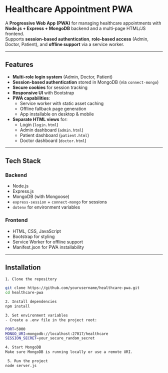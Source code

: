 # Healthcare Appointment PWA

A **Progressive Web App (PWA)** for managing healthcare appointments with **Node.js + Express + MongoDB** backend and a multi-page HTML/JS frontend.  
Supports **session-based authentication**, **role-based access** (Admin, Doctor, Patient), and **offline support** via a service worker.

---

## Features
- **Multi-role login system** (Admin, Doctor, Patient)
- **Session-based authentication** stored in MongoDB (via `connect-mongo`)
- **Secure cookies** for session tracking
- **Responsive UI** with Bootstrap
- **PWA capabilities**:
  - Service worker with static asset caching
  - Offline fallback page generation
  - App installable on desktop & mobile
- **Separate HTML views** for:
  - Login (`login.html`)
  - Admin dashboard (`admin.html`)
  - Patient dashboard (`patient.html`)
  - Doctor dashboard (`doctor.html`)

---

## Tech Stack
### **Backend**
- Node.js
- Express.js
- MongoDB (with Mongoose)
- `express-session` + `connect-mongo` for sessions
- `dotenv` for environment variables

### **Frontend**
- HTML, CSS, JavaScript
- Bootstrap for styling
- Service Worker for offline support
- Manifest.json for PWA installability

---

## Installation
```bash
1. Clone the repository

git clone https://github.com/yourusername/healthcare-pwa.git
cd healthcare-pwa

2. Install dependencies
npm install

3. Set environment variables
- Create a .env file in the project root:

PORT=5000
MONGO_URI=mongodb://localhost:27017/healthcare
SESSION_SECRET=your_secure_random_secret

4. Start MongoDB
Make sure MongoDB is running locally or use a remote URI.

 5. Run the project
node server.js

